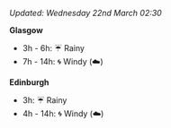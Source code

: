 *Updated: Wednesday 22nd March 02:30*

**Glasgow**

* 3h - 6h: :umbrella: Rainy
* 7h - 14h: :cyclone: Windy (:cloud:)

**Edinburgh**

* 3h: :umbrella: Rainy
* 4h - 14h: :cyclone: Windy (:cloud:)
